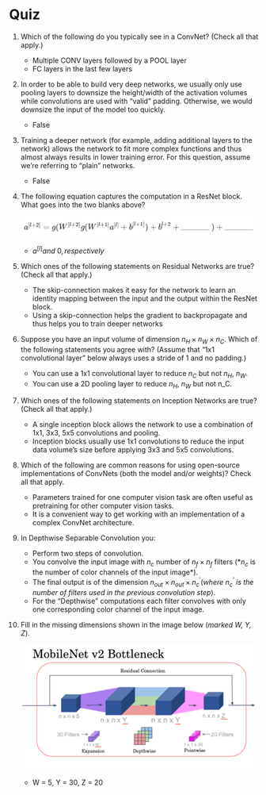 # Quiz

1. Which of the following do you typically see in a ConvNet? (Check all that apply.)
    - Multiple CONV layers followed by a POOL layer
    - FC layers in the last few layers
    
2. In order to be able to build very deep networks, we usually only use pooling layers to downsize the height/width of the activation volumes while convolutions are used with “valid” padding. Otherwise, we would downsize the input of the model too quickly.
    - False
    
3. Training a deeper network (for example, adding additional layers to the network) allows the network to fit more complex functions and thus almost always results in lower training error. For this question, assume we’re referring to “plain” networks.
    - False
    
4. The following equation captures the computation in a ResNet block. What goes into the two blanks above?
    
    ![Untitled](Quiz%206026a6b1ffbf453789113ef88261b83d/Untitled.png)
    
    - $a^{[l]} and \ 0, respectively$
    
5. Which ones of the following statements on Residual Networks are true? (Check all that apply.)
    - The skip-connection makes it easy for the network to learn an identity mapping between the input and the output within the ResNet block.
    - Using a skip-connection helps the gradient to backpropagate and thus helps you to train deeper networks
    
6. Suppose you have an input volume of dimension  $n_H \times n_W \times n_C$. Which of the following statements you agree with? (Assume that “1x1 convolutional layer” below always uses a stride of 1 and no padding.)
    - You can use a 1x1 convolutional layer to reduce $n_C$ but not $n_H$, $n_W$.
    - You can use a 2D pooling layer to reduce $n_H$, $n_W$ but not n_C.
    
7. Which ones of the following statements on Inception Networks are true? (Check all that apply.)
    - A single inception block allows the network to use a combination of 1x1, 3x3, 5x5 convolutions and pooling.
    - Inception blocks usually use 1x1 convolutions to reduce the input data volume’s size before applying 3x3 and 5x5 convolutions.
    
8. Which of the following are common reasons for using open-source implementations of ConvNets (both the model and/or weights)? Check all that apply.
    - Parameters trained for one computer vision task are often useful as pretraining for other computer vision tasks.
    - It is a convenient way to get working with an implementation of a complex ConvNet architecture.
    
9. In Depthwise Separable Convolution you:
    - Perform two steps of convolution.
    - You convolve the input image with $n_c$ number of $n_f \times n_f$ filters ($*n_c$ is the number of color channels of the input image*).
    - The final output is of the dimension  $n_{out} \times n_{out} \times n^{'}_{c}$(*where $n^{'}_{c}$ is the number of filters used in the previous convolution step*).
    - For the “Depthwise” computations each filter convolves with only one corresponding color channel of the input image.
    
10. Fill in the missing dimensions shown in the image below (*marked W, Y, Z*).
    
    ![Untitled](Quiz%206026a6b1ffbf453789113ef88261b83d/Untitled%201.png)
    
    - W = 5, Y = 30, Z = 20